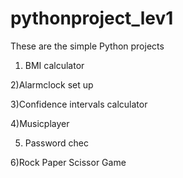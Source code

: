 # pythonproject_lev1

These are the simple Python projects

1) BMI calculator

2)Alarmclock set up

3)Confidence intervals calculator

4)Musicplayer

5) Password chec
 
6)Rock Paper Scissor Game
